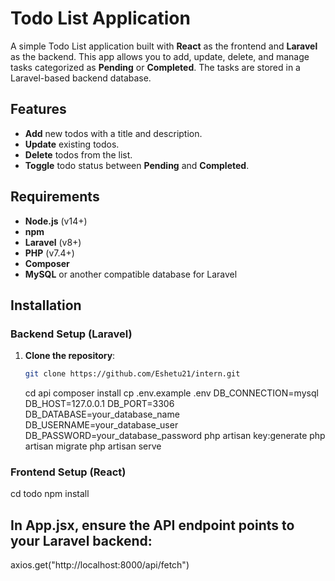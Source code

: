 # Todo List Application

A simple Todo List application built with **React** as the frontend and **Laravel** as the backend. This app allows you to add, update, delete, and manage tasks categorized as **Pending** or **Completed**. The tasks are stored in a Laravel-based backend database.

## Features
- **Add** new todos with a title and description.
- **Update** existing todos.
- **Delete** todos from the list.
- **Toggle** todo status between **Pending** and **Completed**.

## Requirements
- **Node.js** (v14+)
- **npm**
- **Laravel** (v8+)
- **PHP** (v7.4+)
- **Composer**
- **MySQL** or another compatible database for Laravel

## Installation

### Backend Setup (Laravel)

1. **Clone the repository**:
   ```bash
   git clone https://github.com/Eshetu21/intern.git
   ```
   cd api
   composer install
   cp .env.example .env
   DB_CONNECTION=mysql
   DB_HOST=127.0.0.1
   DB_PORT=3306
   DB_DATABASE=your_database_name
   DB_USERNAME=your_database_user
   DB_PASSWORD=your_database_password
   php artisan key:generate
   php artisan migrate
   php artisan serve

### Frontend Setup (React)
   cd todo
   npm install
## In App.jsx, ensure the API endpoint points to your Laravel backend:
   axios.get("http://localhost:8000/api/fetch")




